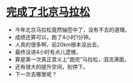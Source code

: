 # [完成了北京马拉松](https://github.com/yihong0618/gitblog/issues/73)

- 今年北京马拉松竟然抽签中了，没有不去的道理。
- 成绩还算可以，跑了4小时1分钟。
- 人真的很多啊，前20km根本没出去，
- 最终没进4小时有点儿遗憾，
- 算是第一次真正意义上“跑完”马拉松，泪流满面，
- 还有很大的提升空间，别停下。
- 下一次去哪里呢？